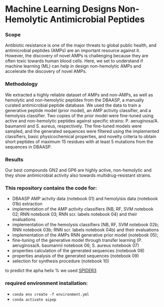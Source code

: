 # Machine Learning Designs Non-Hemolytic Antimicrobial Peptides 

### Scope
Antibiotic resistance is one of the major threats to global public health, and antimicrobial peptides (AMPs) are an important resource against it. However, the discovery of novel AMPs is challenging because they are often toxic towards human blood cells. Here, we set to understand if machine learning (ML) can help in design non-hemolytic AMPs and accelerate the discovery of novel AMPs. 

### Methodology
We extracted a highly reliable dataset of AMPs and non-AMPs, as well as hemolytic and non-hemolytic peptides from the DBAASP, a manually curated antimicrobial peptide database. We used the data to train a generative peptide model (prior model), an AMP activity classifier, and a hemolysis classifier. Two copies of the prior model were fine-tuned using active and non-hemolytic peptides against specific strains: P. aeruginosa/A. baumannii and S. aureus, respectively. The fine-tuned models were sampled, and the generated sequences were filtered using the implemented classifiers, basic physicochemical properties, and novelty criteria to obtain short peptides of maximum 15 residues with at least 5 mutations from the sequences in DBAASP. 

### Results
Our best compounds GN2 and GP6 are highly active, non-hemolytic and they show antimicrobial activity also towards multidrug-resistant strains.  

### This repository contains the code for:
- DBAASP AMP actvity data (notebook 01) and hemolyisis data (notebook 01b) extraction
- implementation of the AMP activity classifiers (NB, RF, SVM notebook 02; RNN notebook 03; RNN scr. labels notebook 04) and their evaluations
- implementation of the hemolysis classifiers (NB, RF, SVM notebook 02b; RNN notebook 03b; RNN scr. labels notebook 04b) and their evaluations
- implementation of the AMPs RNN generative prior model (notebook 05);
- fine-tuning of the generative model through transfer learning (P. aeruginosa/A. baumannii notebook 06; S. aureus notebook 07)
- properties calculation of the generated sequences (notebook 08)
- properties analysis of the generated sequences (notebook 09)
- selection for synthesis procedure (notebook 10)

to predict the apha helix % we used [SPIDER3](https://sparks-lab.org/server/spider3/)

### required environment installation:
- `conda env create -f environment.yml`
- `conda activate aipep`